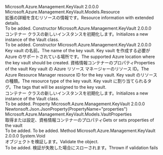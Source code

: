 <Type Name="Vault" FullName="Microsoft.Azure.Management.KeyVault.Models.Vault">
  <TypeSignature Language="C#" Value="public class Vault : Microsoft.Azure.Management.KeyVault.Models.Resource" />
  <TypeSignature Language="ILAsm" Value=".class public auto ansi beforefieldinit Vault extends Microsoft.Azure.Management.KeyVault.Models.Resource" />
  <TypeSignature Language="DocId" Value="T:Microsoft.Azure.Management.KeyVault.Models.Vault" />
  <TypeSignature Language="VB.NET" Value="Public Class Vault&#xA;Inherits Resource" />
  <TypeSignature Language="F#" Value="type Vault = class&#xA;    inherit Resource" />
  <AssemblyInfo>
    <AssemblyName>Microsoft.Azure.Management.KeyVault</AssemblyName>
    <AssemblyVersion>2.0.0.0</AssemblyVersion>
  </AssemblyInfo>
  <Base>
    <BaseTypeName>Microsoft.Azure.Management.KeyVault.Models.Resource</BaseTypeName>
  </Base>
  <Interfaces />
  <Docs>
    <summary>
            <span data-ttu-id="ca2c3-101">拡張の詳細を含むリソースの情報です。</span><span class="sxs-lookup"><span data-stu-id="ca2c3-101">Resource information with extended details.</span></span>
            </summary>
    <remarks>To be added.</remarks>
  </Docs>
  <Members>
    <Member MemberName=".ctor">
      <MemberSignature Language="C#" Value="public Vault ();" />
      <MemberSignature Language="ILAsm" Value=".method public hidebysig specialname rtspecialname instance void .ctor() cil managed" />
      <MemberSignature Language="DocId" Value="M:Microsoft.Azure.Management.KeyVault.Models.Vault.#ctor" />
      <MemberSignature Language="VB.NET" Value="Public Sub New ()" />
      <MemberType>Constructor</MemberType>
      <AssemblyInfo>
        <AssemblyName>Microsoft.Azure.Management.KeyVault</AssemblyName>
        <AssemblyVersion>2.0.0.0</AssemblyVersion>
      </AssemblyInfo>
      <Parameters />
      <Docs>
        <summary>
            <span data-ttu-id="ca2c3-102">コンテナー クラスの新しいインスタンスを初期化します。</span><span class="sxs-lookup"><span data-stu-id="ca2c3-102">Initializes a new instance of the Vault class.</span></span>
            </summary>
        <remarks>To be added.</remarks>
      </Docs>
    </Member>
    <Member MemberName=".ctor">
      <MemberSignature Language="C#" Value="public Vault (string name, string location, Microsoft.Azure.Management.KeyVault.Models.VaultProperties properties, string id = null, string type = null, System.Collections.Generic.IDictionary&lt;string,string&gt; tags = null);" />
      <MemberSignature Language="ILAsm" Value=".method public hidebysig specialname rtspecialname instance void .ctor(string name, string location, class Microsoft.Azure.Management.KeyVault.Models.VaultProperties properties, string id, string type, class System.Collections.Generic.IDictionary`2&lt;string, string&gt; tags) cil managed" />
      <MemberSignature Language="DocId" Value="M:Microsoft.Azure.Management.KeyVault.Models.Vault.#ctor(System.String,System.String,Microsoft.Azure.Management.KeyVault.Models.VaultProperties,System.String,System.String,System.Collections.Generic.IDictionary{System.String,System.String})" />
      <MemberSignature Language="VB.NET" Value="Public Sub New (name As String, location As String, properties As VaultProperties, Optional id As String = null, Optional type As String = null, Optional tags As IDictionary(Of String, String) = null)" />
      <MemberSignature Language="F#" Value="new Microsoft.Azure.Management.KeyVault.Models.Vault : string * string * Microsoft.Azure.Management.KeyVault.Models.VaultProperties * string * string * System.Collections.Generic.IDictionary&lt;string, string&gt; -&gt; Microsoft.Azure.Management.KeyVault.Models.Vault" Usage="new Microsoft.Azure.Management.KeyVault.Models.Vault (name, location, properties, id, type, tags)" />
      <MemberType>Constructor</MemberType>
      <AssemblyInfo>
        <AssemblyName>Microsoft.Azure.Management.KeyVault</AssemblyName>
        <AssemblyVersion>2.0.0.0</AssemblyVersion>
      </AssemblyInfo>
      <Parameters>
        <Parameter Name="name" Type="System.String" />
        <Parameter Name="location" Type="System.String" />
        <Parameter Name="properties" Type="Microsoft.Azure.Management.KeyVault.Models.VaultProperties" />
        <Parameter Name="id" Type="System.String" />
        <Parameter Name="type" Type="System.String" />
        <Parameter Name="tags" Type="System.Collections.Generic.IDictionary&lt;System.String,System.String&gt;" />
      </Parameters>
      <Docs>
        <param name="name"><span data-ttu-id="ca2c3-103">Key vault の名前。</span><span class="sxs-lookup"><span data-stu-id="ca2c3-103">The name of the key vault.</span></span></param>
        <param name="location"><span data-ttu-id="ca2c3-104">Key vault を作成する必要が Azure のサポートされている場所です。</span><span class="sxs-lookup"><span data-stu-id="ca2c3-104">The supported Azure location where the key vault should be created.</span></span></param>
        <param name="properties"><span data-ttu-id="ca2c3-105">資格情報コンテナーのプロパティ</span><span class="sxs-lookup"><span data-stu-id="ca2c3-105">Properties of the vault</span></span></param>
        <param name="id"><span data-ttu-id="ca2c3-106">Key vault の Azure リソース マネージャーのリソース ID。</span><span class="sxs-lookup"><span data-stu-id="ca2c3-106">The Azure Resource Manager resource ID for the key vault.</span></span></param>
        <param name="type"><span data-ttu-id="ca2c3-107">Key vault のリソースの種類。</span><span class="sxs-lookup"><span data-stu-id="ca2c3-107">The resource type of the key vault.</span></span></param>
        <param name="tags"><span data-ttu-id="ca2c3-108">Key vault に割り当てられるタグ。</span><span class="sxs-lookup"><span data-stu-id="ca2c3-108">The tags that will be assigned to the key vault.</span></span> </param>
        <summary>
            <span data-ttu-id="ca2c3-109">コンテナー クラスの新しいインスタンスを初期化します。</span><span class="sxs-lookup"><span data-stu-id="ca2c3-109">Initializes a new instance of the Vault class.</span></span>
            </summary>
        <remarks>To be added.</remarks>
      </Docs>
    </Member>
    <Member MemberName="Properties">
      <MemberSignature Language="C#" Value="public Microsoft.Azure.Management.KeyVault.Models.VaultProperties Properties { get; set; }" />
      <MemberSignature Language="ILAsm" Value=".property instance class Microsoft.Azure.Management.KeyVault.Models.VaultProperties Properties" />
      <MemberSignature Language="DocId" Value="P:Microsoft.Azure.Management.KeyVault.Models.Vault.Properties" />
      <MemberSignature Language="VB.NET" Value="Public Property Properties As VaultProperties" />
      <MemberSignature Language="F#" Value="member this.Properties : Microsoft.Azure.Management.KeyVault.Models.VaultProperties with get, set" Usage="Microsoft.Azure.Management.KeyVault.Models.Vault.Properties" />
      <MemberType>Property</MemberType>
      <AssemblyInfo>
        <AssemblyName>Microsoft.Azure.Management.KeyVault</AssemblyName>
        <AssemblyVersion>2.0.0.0</AssemblyVersion>
      </AssemblyInfo>
      <Attributes>
        <Attribute>
          <AttributeName>Newtonsoft.Json.JsonProperty(PropertyName="properties")</AttributeName>
        </Attribute>
      </Attributes>
      <ReturnValue>
        <ReturnType>Microsoft.Azure.Management.KeyVault.Models.VaultProperties</ReturnType>
      </ReturnValue>
      <Docs>
        <summary>
            <span data-ttu-id="ca2c3-110">取得または設定、資格情報コンテナーのプロパティ</span><span class="sxs-lookup"><span data-stu-id="ca2c3-110">Gets or sets properties of the vault</span></span>
            </summary>
        <value>To be added.</value>
        <remarks>To be added.</remarks>
      </Docs>
    </Member>
    <Member MemberName="Validate">
      <MemberSignature Language="C#" Value="public override void Validate ();" />
      <MemberSignature Language="ILAsm" Value=".method public hidebysig virtual instance void Validate() cil managed" />
      <MemberSignature Language="DocId" Value="M:Microsoft.Azure.Management.KeyVault.Models.Vault.Validate" />
      <MemberSignature Language="VB.NET" Value="Public Overrides Sub Validate ()" />
      <MemberSignature Language="F#" Value="override this.Validate : unit -&gt; unit" Usage="vault.Validate " />
      <MemberType>Method</MemberType>
      <AssemblyInfo>
        <AssemblyName>Microsoft.Azure.Management.KeyVault</AssemblyName>
        <AssemblyVersion>2.0.0.0</AssemblyVersion>
      </AssemblyInfo>
      <ReturnValue>
        <ReturnType>System.Void</ReturnType>
      </ReturnValue>
      <Parameters />
      <Docs>
        <summary>
            <span data-ttu-id="ca2c3-111">オブジェクトを検証します。</span><span class="sxs-lookup"><span data-stu-id="ca2c3-111">Validate the object.</span></span>
            </summary>
        <remarks>To be added.</remarks>
        <exception cref="T:Microsoft.Rest.ValidationException">
            <span data-ttu-id="ca2c3-112">検証が失敗した場合にスローされます。</span><span class="sxs-lookup"><span data-stu-id="ca2c3-112">Thrown if validation fails</span></span>
            </exception>
      </Docs>
    </Member>
  </Members>
</Type>